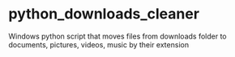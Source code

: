 # python_downloads_cleaner

Windows python script that moves files from downloads folder to documents, pictures, videos, music by their extension
